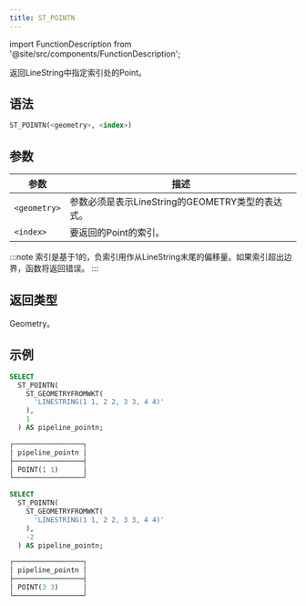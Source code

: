 ```yaml
---
title: ST_POINTN
---
```

import FunctionDescription from '@site/src/components/FunctionDescription';

<FunctionDescription description="引入或更新: v1.2.458"/>

返回LineString中指定索引处的Point。

## 语法

```sql
ST_POINTN(<geometry>, <index>)
```

## 参数

| 参数         | 描述                                                                       |
|--------------|-----------------------------------------------------------------------------------|
| `<geometry>` | 参数必须是表示LineString的GEOMETRY类型的表达式。 |
| `<index>`    | 要返回的Point的索引。                                                 |

:::note
索引是基于1的，负索引用作从LineString末尾的偏移量。如果索引超出边界，函数将返回错误。
:::

## 返回类型

Geometry。

## 示例

```sql
SELECT
  ST_POINTN(
    ST_GEOMETRYFROMWKT(
      'LINESTRING(1 1, 2 2, 3 3, 4 4)'
    ),
    1
  ) AS pipeline_pointn;

┌─────────────────┐
│ pipeline_pointn │
├─────────────────┤
│ POINT(1 1)      │
└─────────────────┘

SELECT
  ST_POINTN(
    ST_GEOMETRYFROMWKT(
      'LINESTRING(1 1, 2 2, 3 3, 4 4)'
    ),
    -2
  ) AS pipeline_pointn;

┌─────────────────┐
│ pipeline_pointn │
├─────────────────┤
│ POINT(3 3)      │
└─────────────────┘
```